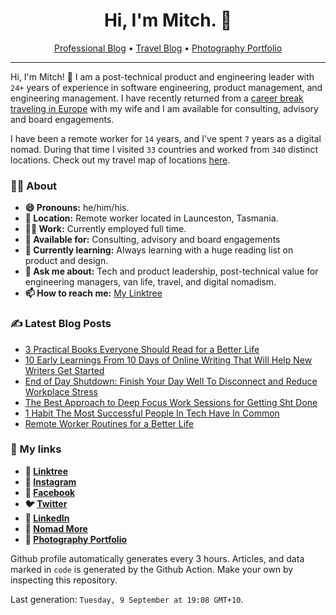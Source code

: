 <h1 align="center">Hi, I'm Mitch. 👋</h1>
<p align="center">
  <a href="https://mitchmalone.io">Professional Blog</a> •
  <a href="https://nomadmo.re">Travel Blog</a> •
  <a href="https://mitchmalone.photography">Photography Portfolio</a>
</p>

-------

Hi, I'm Mitch! 👋 I am a post-technical product and engineering leader with `24+` years of experience in software engineering, product management, and engineering management. I have recently returned from a <a href="https://nomadmo.re/maps/2023-world/">career break traveling in Europe</a> with my wife and I am available for consulting, advisory and board engagements.

I have been a remote worker for `14` years, and I've spent `7` years as a digital nomad.
During that time I visited `33` countries and worked from `340` distinct locations. Check out
my travel map of locations <a href="https://nomadmo.re/maps/the-full-travel-map/">here</a>.

### 👨‍🎤 About

- **😄 Pronouns:** he/him/his.
- **📍 Location:** Remote worker located in Launceston, Tasmania.
- **👷‍♂️ Work:** Currently employed full time.
- **👋 Available for:** Consulting, advisory and board engagements
- **🌱 Currently learning:** Always learning with a huge reading list on product and design.
- **💬 Ask me about:** Tech and product leadership, post-technical value for engineering managers, van life, travel, and digital nomadism.
- **📫 How to reach me:** [My Linktree](https://linktr.ee/mitchmalone)

### ✍️ Latest Blog Posts
- [3 Practical Books Everyone Should Read for a Better Life](https://mitchmalone.io/insights/3-practical-books-everyone-should-read-for-a-better-life)
- [10 Early Learnings From 10 Days of Online Writing That Will Help New Writers Get Started](https://mitchmalone.io/insights/10-early-learnings-from-10-days-of-online-writing-that-will-help-new-writers-get-started)
- [End of Day Shutdown: Finish Your Day Well To Disconnect and Reduce Workplace Stress](https://mitchmalone.io/insights/end-of-day-shutdown-finish-your-day-well-to-disconnect-and-reduce-workplace-stress)
- [The Best Approach to Deep Focus Work Sessions for Getting Sht Done](https://mitchmalone.io/insights/the-best-approach-to-deep-focus-work-sessions-for-getting-sht-done)
- [1 Habit The Most Successful People In Tech Have In Common](https://mitchmalone.io/insights/1-habit-the-most-successful-people-in-tech-have-in-common)
- [Remote Worker Routines for a Better Life](https://mitchmalone.io/insights/remote-worker-routines-for-a-better-life)

### 🔗 My links
- **🔗 [Linktree](https://linktr.ee/mitchmalone)**
- **📸 [Instagram](https://www.instagram.com/mitchmalone)**
- **👤 [Facebook](https://www.facebook.com/mitchmalone)**
- **🐦 [Twitter](https://twitter.com/mitch__malone)**
- **👔 [LinkedIn](https://www.linkedin.com/in/mitchmalone)**
- **📍 [Nomad More](https://nomadmo.re)**
- **📸 [Photography Portfolio](https://mitchmalone.photography)**

Github profile automatically generates every 3 hours. Articles, and data marked in `code` is generated by the Github
Action. Make your own by inspecting this repository.

Last generation: `Tuesday, 9 September at 19:08 GMT+10`.